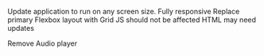 Update application to run on any screen size.
Fully responsive
Replace primary Flexbox layout with Grid
JS should not be affected
HTML may need updates

Remove Audio player
